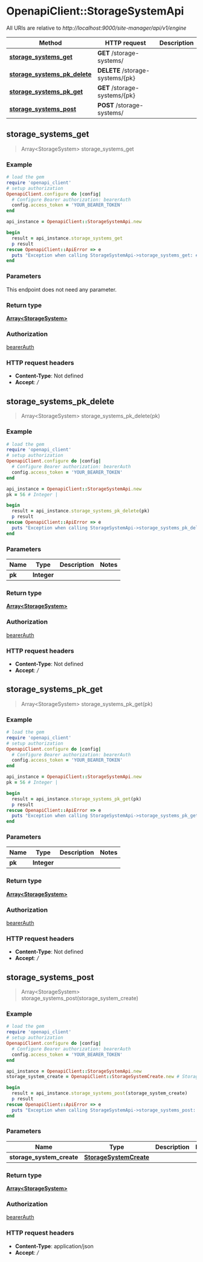 # OpenapiClient::StorageSystemApi

All URIs are relative to *http://localhost:9000/site-manager/api/v1/engine*

Method | HTTP request | Description
------------- | ------------- | -------------
[**storage_systems_get**](StorageSystemApi.md#storage_systems_get) | **GET** /storage-systems/ | 
[**storage_systems_pk_delete**](StorageSystemApi.md#storage_systems_pk_delete) | **DELETE** /storage-systems/{pk} | 
[**storage_systems_pk_get**](StorageSystemApi.md#storage_systems_pk_get) | **GET** /storage-systems/{pk} | 
[**storage_systems_post**](StorageSystemApi.md#storage_systems_post) | **POST** /storage-systems/ | 



## storage_systems_get

> Array&lt;StorageSystem&gt; storage_systems_get



### Example

```ruby
# load the gem
require 'openapi_client'
# setup authorization
OpenapiClient.configure do |config|
  # Configure Bearer authorization: bearerAuth
  config.access_token = 'YOUR_BEARER_TOKEN'
end

api_instance = OpenapiClient::StorageSystemApi.new

begin
  result = api_instance.storage_systems_get
  p result
rescue OpenapiClient::ApiError => e
  puts "Exception when calling StorageSystemApi->storage_systems_get: #{e}"
end
```

### Parameters

This endpoint does not need any parameter.

### Return type

[**Array&lt;StorageSystem&gt;**](StorageSystem.md)

### Authorization

[bearerAuth](../README.md#bearerAuth)

### HTTP request headers

- **Content-Type**: Not defined
- **Accept**: */*


## storage_systems_pk_delete

> Array&lt;StorageSystem&gt; storage_systems_pk_delete(pk)



### Example

```ruby
# load the gem
require 'openapi_client'
# setup authorization
OpenapiClient.configure do |config|
  # Configure Bearer authorization: bearerAuth
  config.access_token = 'YOUR_BEARER_TOKEN'
end

api_instance = OpenapiClient::StorageSystemApi.new
pk = 56 # Integer | 

begin
  result = api_instance.storage_systems_pk_delete(pk)
  p result
rescue OpenapiClient::ApiError => e
  puts "Exception when calling StorageSystemApi->storage_systems_pk_delete: #{e}"
end
```

### Parameters


Name | Type | Description  | Notes
------------- | ------------- | ------------- | -------------
 **pk** | **Integer**|  | 

### Return type

[**Array&lt;StorageSystem&gt;**](StorageSystem.md)

### Authorization

[bearerAuth](../README.md#bearerAuth)

### HTTP request headers

- **Content-Type**: Not defined
- **Accept**: */*


## storage_systems_pk_get

> Array&lt;StorageSystem&gt; storage_systems_pk_get(pk)



### Example

```ruby
# load the gem
require 'openapi_client'
# setup authorization
OpenapiClient.configure do |config|
  # Configure Bearer authorization: bearerAuth
  config.access_token = 'YOUR_BEARER_TOKEN'
end

api_instance = OpenapiClient::StorageSystemApi.new
pk = 56 # Integer | 

begin
  result = api_instance.storage_systems_pk_get(pk)
  p result
rescue OpenapiClient::ApiError => e
  puts "Exception when calling StorageSystemApi->storage_systems_pk_get: #{e}"
end
```

### Parameters


Name | Type | Description  | Notes
------------- | ------------- | ------------- | -------------
 **pk** | **Integer**|  | 

### Return type

[**Array&lt;StorageSystem&gt;**](StorageSystem.md)

### Authorization

[bearerAuth](../README.md#bearerAuth)

### HTTP request headers

- **Content-Type**: Not defined
- **Accept**: */*


## storage_systems_post

> Array&lt;StorageSystem&gt; storage_systems_post(storage_system_create)



### Example

```ruby
# load the gem
require 'openapi_client'
# setup authorization
OpenapiClient.configure do |config|
  # Configure Bearer authorization: bearerAuth
  config.access_token = 'YOUR_BEARER_TOKEN'
end

api_instance = OpenapiClient::StorageSystemApi.new
storage_system_create = OpenapiClient::StorageSystemCreate.new # StorageSystemCreate | 

begin
  result = api_instance.storage_systems_post(storage_system_create)
  p result
rescue OpenapiClient::ApiError => e
  puts "Exception when calling StorageSystemApi->storage_systems_post: #{e}"
end
```

### Parameters


Name | Type | Description  | Notes
------------- | ------------- | ------------- | -------------
 **storage_system_create** | [**StorageSystemCreate**](StorageSystemCreate.md)|  | 

### Return type

[**Array&lt;StorageSystem&gt;**](StorageSystem.md)

### Authorization

[bearerAuth](../README.md#bearerAuth)

### HTTP request headers

- **Content-Type**: application/json
- **Accept**: */*

